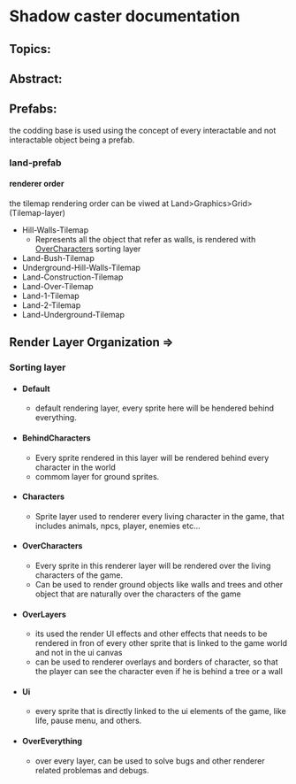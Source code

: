 # **Shadow caster documentation** #

## Topics: ##
## Abstract: ##
## Prefabs: ##
the codding base is used using the concept of every interactable and not interactable object being a prefab.

### **land-prefab** ###
#### renderer order ####
the tilemap rendering order can be viwed at Land>Graphics>Grid>(Tilemap-layer)

* Hill-Walls-Tilemap
    * Represents all the object that refer as walls, is rendered with [OverCharacters](#OverCharacters) sorting layer
* Land-Bush-Tilemap
* Underground-Hill-Walls-Tilemap
* Land-Construction-Tilemap
* Land-Over-Tilemap
* Land-1-Tilemap
* Land-2-Tilemap
* Land-Underground-Tilemap


## Render Layer Organization  => ##
### **Sorting layer** ###
* #### Default ####
    * default rendering layer, every sprite here will be hendered behind everything.
* #### BehindCharacters ####
    * Every sprite rendered in this layer will be rendered behind every character in the world
    * commom layer for ground sprites.
* #### Characters ####
    * Sprite layer used to renderer every living character in the game, that includes animals, npcs, player, enemies etc...
* #### OverCharacters ####
    * Every sprite in this renderer layer will be rendered over the living characters of the game.
    * Can be used to render ground objects like walls and trees and other object that are naturally over the characters of the game
* #### OverLayers ####
    * its used the render UI effects and other effects that needs to be rendered in fron of every other sprite that is linked to the game world and not in the ui canvas
    * can be used to renderer overlays and borders of character, so that the player can see the character even if he is behind a tree or a wall
* #### Ui ####
    * every sprite that is directly linked to the ui elements of the game, like life, pause menu, and others.
* #### OverEverything ####
    * over every layer, can be used to solve bugs and other renderer related problemas and debugs.
    
